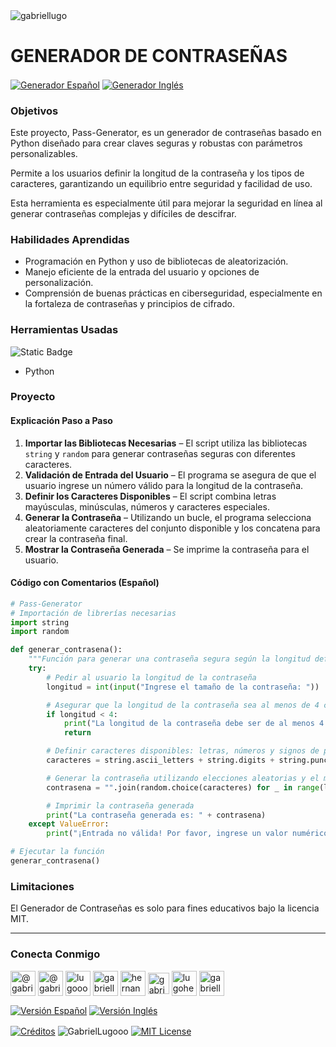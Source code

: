 <img align="center" src="https://media.licdn.com/dms/image/v2/D4D16AQGUNxQ7NSC05A/profile-displaybackgroundimage-shrink_350_1400/profile-displaybackgroundimage-shrink_350_1400/0/1738695150340?e=1744243200&v=beta&t=oXX-ixT9bR3dJcYCLv4KBs5wjKFoeP0524kFGHQMYmQ" alt="gabriellugo" />

# GENERADOR DE CONTRASEÑAS

<a href="https://github.com/GabrielLugooo/Pass-Generator/blob/main/README%20Spanish.md" target="_blank" rel="noreferrer noopener"> <img align="center" src="https://img.shields.io/badge/Generador%20Contraseñas%20Español-000000" alt="Generador Español" /></a>
<a href="https://github.com/GabrielLugooo/Pass-Generator" target="_blank" rel="noreferrer noopener"> <img align="center" src="https://img.shields.io/badge/Generador%20Contraseñas%20Inglés-green" alt="Generador Inglés" /></a>

### Objetivos

Este proyecto, Pass-Generator, es un generador de contraseñas basado en Python diseñado para crear claves seguras y robustas con parámetros personalizables.

Permite a los usuarios definir la longitud de la contraseña y los tipos de caracteres, garantizando un equilibrio entre seguridad y facilidad de uso.

Esta herramienta es especialmente útil para mejorar la seguridad en línea al generar contraseñas complejas y difíciles de descifrar.

### Habilidades Aprendidas

- Programación en Python y uso de bibliotecas de aleatorización.
- Manejo eficiente de la entrada del usuario y opciones de personalización.
- Comprensión de buenas prácticas en ciberseguridad, especialmente en la fortaleza de contraseñas y principios de cifrado.

### Herramientas Usadas

![Static Badge](https://img.shields.io/badge/Python-000000?logo=python&logoSize=auto)

- Python

### Proyecto

#### Explicación Paso a Paso

1. **Importar las Bibliotecas Necesarias** – El script utiliza las bibliotecas `string` y `random` para generar contraseñas seguras con diferentes caracteres.
2. **Validación de Entrada del Usuario** – El programa se asegura de que el usuario ingrese un número válido para la longitud de la contraseña.
3. **Definir los Caracteres Disponibles** – El script combina letras mayúsculas, minúsculas, números y caracteres especiales.
4. **Generar la Contraseña** – Utilizando un bucle, el programa selecciona aleatoriamente caracteres del conjunto disponible y los concatena para crear la contraseña final.
5. **Mostrar la Contraseña Generada** – Se imprime la contraseña para el usuario.

#### Código con Comentarios (Español)

```python
# Pass-Generator
# Importación de librerías necesarias
import string
import random

def generar_contrasena():
    """Función para generar una contraseña segura según la longitud definida por el usuario."""
    try:
        # Pedir al usuario la longitud de la contraseña
        longitud = int(input("Ingrese el tamaño de la contraseña: "))

        # Asegurar que la longitud de la contraseña sea al menos de 4 caracteres
        if longitud < 4:
            print("La longitud de la contraseña debe ser de al menos 4 caracteres por seguridad.")
            return

        # Definir caracteres disponibles: letras, números y signos de puntuación
        caracteres = string.ascii_letters + string.digits + string.punctuation

        # Generar la contraseña utilizando elecciones aleatorias y el método join
        contrasena = "".join(random.choice(caracteres) for _ in range(longitud))

        # Imprimir la contraseña generada
        print("La contraseña generada es: " + contrasena)
    except ValueError:
        print("¡Entrada no válida! Por favor, ingrese un valor numérico.")

# Ejecutar la función
generar_contrasena()
```

### Limitaciones

El Generador de Contraseñas es solo para fines educativos bajo la licencia MIT.

---

<h3 align="left">Conecta Conmigo</h3>

<p align="left">
<a href="https://www.youtube.com/@gabriellugooo" target="_blank" rel="noreferrer noopener"> <img align="center" src="https://img.icons8.com/?size=50&id=55200&format=png" alt="@gabriellugooo" height="40" width="40" /></a>
<a href="http://www.tiktok.com/@gabriellugooo" target="_blank" rel="noreferrer noopener"> <img align="center" src="https://img.icons8.com/?size=50&id=118638&format=png" alt="@gabriellugooo" height="40" width="40" /></a>
<a href="https://instagram.com/lugooogabriel" target="_blank" rel="noreferrer noopener"> <img align="center" src="https://img.icons8.com/?size=50&id=32309&format=png" alt="lugooogabriel" height="40" width="40" /></a>
<a href="https://twitter.com/gabriellugo__" target="_blank" rel="noreferrer noopener"> <img align="center" src="https://img.icons8.com/?size=50&id=phOKFKYpe00C&format=png" alt="gabriellugo__" height="40" width="40" /></a>
<a href="https://www.linkedin.com/in/hernando-gabriel-lugo" target="_blank" rel="noreferrer noopener"> <img align="center" src="https://img.icons8.com/?size=50&id=8808&format=png" alt="hernando-gabriel-lugo" height="40" width="40" /></a>
<a href="https://github.com/GabrielLugooo" target="_blank" rel="noreferrer noopener"> <img align="center" src="https://img.icons8.com/?size=80&id=AngkmzgE6d3E&format=png" alt="gabriellugooo" height="34" width="34" /></a>
<a href="mailto:lugohernandogabriel@gmail.com"> <img align="center" src="https://img.icons8.com/?size=50&id=38036&format=png" alt="lugohernandogabriel@gmail.com" height="40" width="40" /></a>
<a href="https://linktr.ee/gabriellugooo" target="_blank" rel="noreferrer noopener"> <img align="center" src="https://simpleicons.org/icons/linktree.svg" alt="gabriellugooo" height="40" width="40" /></a>
</p>

<p align="left">
<a href="https://github.com/GabrielLugooo/GabrielLugooo/blob/main/Readme%20Spanish.md" target="_blank" rel="noreferrer noopener"> <img align="center" src="https://img.shields.io/badge/Versión%20Español-000000" alt="Versión Español" /></a>
<a href="https://github.com/GabrielLugooo/GabrielLugooo/blob/main/README.md" target="_blank" rel="noreferrer noopener"> <img align="center" src="https://img.shields.io/badge/Versión%20Inglés-Green" alt="Versión Inglés" /></a>
</p>

<a href="https://linktr.ee/gabriellugooo" target="_blank" rel="noreferrer noopener"> <img align="center" src="https://img.shields.io/badge/Créditos-Gabriel%20Lugo-green" alt="Créditos" /></a>
<img align="center" src="https://komarev.com/ghpvc/?username=GabrielLugoo&label=Vistas%20del%20Perfil&color=green&base=2000" alt="GabrielLugooo" />
<a href="" target="_blank" rel="noreferrer noopener"> <img align="center" src="https://img.shields.io/badge/License-MIT-green" alt="MIT License" /></a>
